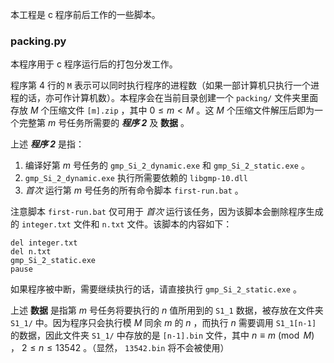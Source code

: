 本工程是 c 程序前后工作的一些脚本。

### packing.py

本程序用于 c 程序运行后的打包分发工作。

程序第 4 行的 `M` 表示可以同时执行程序的进程数（如果一部计算机只执行一个进程的话，亦可作计算机数）。本程序会在当前目录创建一个 `packing/` 文件夹里面存放 $M$ 个压缩文件 `[m].zip` ，其中 $0\le m < M$ 。这 $M$ 个压缩文件解压后即为一个完整第 $m$ 号任务所需要的 ***程序 2*** 及 **数据** 。

上述 ***程序 2*** 是指：

1. 编译好第 $m$ 号任务的 `gmp_Si_2_dynamic.exe` 和 `gmp_Si_2_static.exe` 。
2. `gmp_Si_2_dynamic.exe` 执行所需要依赖的 `libgmp-10.dll`
3. *首次* 运行第 $m$ 号任务的所有命令脚本 `first-run.bat` 。

注意脚本 `first-run.bat` 仅可用于 *首次* 运行该任务，因为该脚本会删除程序生成的 `integer.txt` 文件和 `n.txt` 文件。该脚本的内容如下：

```shell
del integer.txt
del n.txt
gmp_Si_2_static.exe
pause
```

如果程序被中断，需要继续执行的话，请直接执行 `gmp_Si_2_static.exe` 。

上述 **数据** 是指第 $m$ 号任务将要执行的 $n$ 值所用到的 `S1_1` 数据，被存放在文件夹 `S1_1/` 中。因为程序只会执行模 $M$ 同余 $m$ 的 $n$ ，而执行 $n$ 需要调用 `S1_1[n-1]` 的数据，因此文件夹 `S1_1/` 中存放的是 `[n-1].bin` 文件，其中 $n\equiv m \pmod M$ ， $2\le n\le 13542$ 。（显然， `13542.bin` 将不会被使用）
